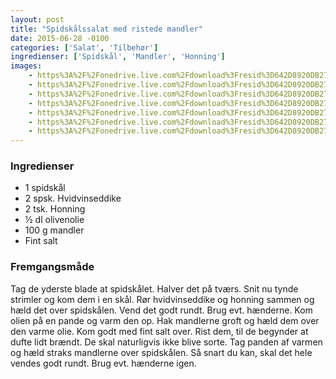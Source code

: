 ```yaml
---
layout: post
title: "Spidskålssalat med ristede mandler"
date: 2015-06-28 -0100
categories: ['Salat', 'Tilbehør']
ingredienser: ['Spidskål', 'Mandler', 'Honning']
images:
    - https%3A%2F%2Fonedrive.live.com%2Fdownload%3Fresid%3D642D8920DB2784EE!163912
    - https%3A%2F%2Fonedrive.live.com%2Fdownload%3Fresid%3D642D8920DB2784EE!163911
    - https%3A%2F%2Fonedrive.live.com%2Fdownload%3Fresid%3D642D8920DB2784EE!163909
    - https%3A%2F%2Fonedrive.live.com%2Fdownload%3Fresid%3D642D8920DB2784EE!163906
    - https%3A%2F%2Fonedrive.live.com%2Fdownload%3Fresid%3D642D8920DB2784EE!163900
    - https%3A%2F%2Fonedrive.live.com%2Fdownload%3Fresid%3D642D8920DB2784EE!163895
    - https%3A%2F%2Fonedrive.live.com%2Fdownload%3Fresid%3D642D8920DB2784EE!163899
---
```


### Ingredienser
-   1 spidskål
-   2 spsk. Hvidvinseddike
-   2 tsk. Honning
-   ½ dl olivenolie
-   100 g mandler
-   Fint salt

### Fremgangsmåde
Tag de yderste blade at spidskålet. Halver det på tværs. Snit nu tynde strimler og kom dem i en skål.
Rør hvidvinseddike og honning sammen og hæld det over spidskålen. Vend det godt rundt. Brug evt. hænderne.
Kom olien på en pande og varm den op. Hak mandlerne groft og hæld dem over den varme olie. Kom godt med fint salt over. Rist dem, til de begynder at dufte lidt brændt. De skal naturligvis ikke blive sorte.
Tag panden af varmen og hæld straks mandlerne over spidskålen. Så snart du kan, skal det hele vendes godt rundt. Brug evt. hænderne igen.
